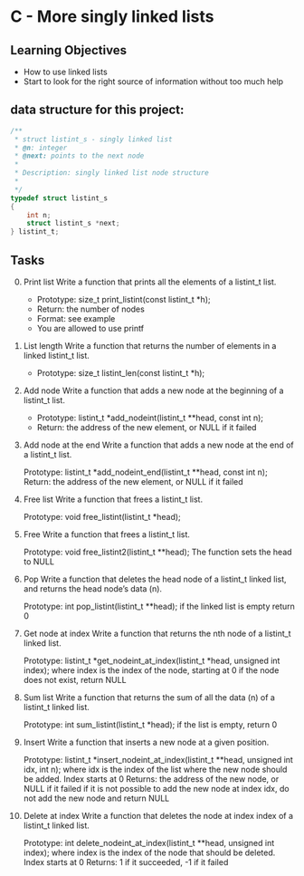 # C - More singly linked lists
## Learning Objectives
* How to use linked lists
* Start to look for the right source of information without too much help

## data structure for this project:
```C
/**
 * struct listint_s - singly linked list
 * @n: integer
 * @next: points to the next node
 *
 * Description: singly linked list node structure
 * 
 */
typedef struct listint_s
{
    int n;
    struct listint_s *next;
} listint_t;
```
## Tasks
0. Print list
    Write a function that prints all the elements of a listint_t list.
    * Prototype: size_t print_listint(const listint_t *h);
    * Return: the number of nodes
    * Format: see example
    * You are allowed to use printf
1. List length
    Write a function that returns the number of elements in a linked listint_t list.
    * Prototype: size_t listint_len(const listint_t *h);
2. Add node
    Write a function that adds a new node at the beginning of a listint_t list.
    * Prototype: listint_t *add_nodeint(listint_t **head, const int n);
    * Return: the address of the new element, or NULL if it failed
3. Add node at the end
    Write a function that adds a new node at the end of a listint_t list.

    Prototype: listint_t *add_nodeint_end(listint_t **head, const int n);
    Return: the address of the new element, or NULL if it failed
4. Free list
    Write a function that frees a listint_t list.

    Prototype: void free_listint(listint_t *head);
5. Free
    Write a function that frees a listint_t list.

    Prototype: void free_listint2(listint_t **head);
    The function sets the head to NULL
6. Pop
    Write a function that deletes the head node of a listint_t linked list, and returns the head node’s data (n).

    Prototype: int pop_listint(listint_t **head);
    if the linked list is empty return 0
7. Get node at index
    Write a function that returns the nth node of a listint_t linked list.

    Prototype: listint_t *get_nodeint_at_index(listint_t *head, unsigned int index);
    where index is the index of the node, starting at 0
    if the node does not exist, return NULL
8. Sum list
    Write a function that returns the sum of all the data (n) of a listint_t linked list.

    Prototype: int sum_listint(listint_t *head);
    if the list is empty, return 0
9. Insert
    Write a function that inserts a new node at a given position.

    Prototype: listint_t *insert_nodeint_at_index(listint_t **head, unsigned int idx, int n);
    where idx is the index of the list where the new node should be added. Index starts at 0
    Returns: the address of the new node, or NULL if it failed
    if it is not possible to add the new node at index idx, do not add the new node and return NULL
10. Delete at index
    Write a function that deletes the node at index index of a listint_t linked list.

    Prototype: int delete_nodeint_at_index(listint_t **head, unsigned int index);
    where index is the index of the node that should be deleted. Index starts at 0
    Returns: 1 if it succeeded, -1 if it failed
